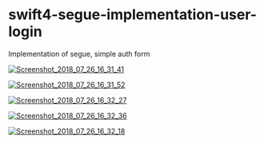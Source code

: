 # swift4-segue-implementation-user-login
Implementation of segue, simple auth form

<a href="https://ibb.co/kDKfg8"><img src="https://preview.ibb.co/fTp2uT/Screenshot_2018_07_26_16_31_41.png" alt="Screenshot_2018_07_26_16_31_41" border="0"></a>


<a href="https://ibb.co/hr92uT"><img src="https://preview.ibb.co/canY18/Screenshot_2018_07_26_16_31_52.png" alt="Screenshot_2018_07_26_16_31_52" border="0"></a>

<a href="https://ibb.co/kTufg8"><img src="https://preview.ibb.co/dteroo/Screenshot_2018_07_26_16_32_27.png" alt="Screenshot_2018_07_26_16_32_27" border="0"></a>

<a href="https://ibb.co/g75Woo"><img src="https://preview.ibb.co/iAYvET/Screenshot_2018_07_26_16_32_36.png" alt="Screenshot_2018_07_26_16_32_36" border="0"></a>

<a href="https://ibb.co/h3VmM8"><img src="https://preview.ibb.co/i5DTZT/Screenshot_2018_07_26_16_32_18.png" alt="Screenshot_2018_07_26_16_32_18" border="0"></a>

